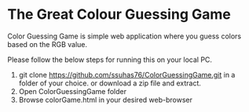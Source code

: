 # The Great Colour Guessing Game

Color Guessing Game is simple web application where you guess colors based on the RGB value.

Please follow the below steps for running this on your local PC.

1. git clone https://github.com/ssuhas76/ColorGuessingGame.git in a folder of your choice. or download a zip file and extract.
2. Open ColorGuessingGame folder
3. Browse colorGame.html in your desired web-browser
